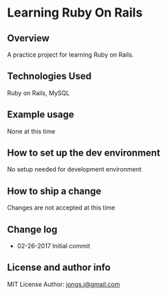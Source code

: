 # Learning Ruby On Rails

## Overview

A practice project for learning Ruby on Rails.

## Technologies Used
   
Ruby on Rails, MySQL 

## Example usage
None at this time 

## How to set up the dev environment
No setup needed for development environment

## How to ship a change
Changes are not accepted at this time
 
## Change log

* 02-26-2017 Initial commit

## License and author info
MIT License
Author: jongs.j@gmail.com
